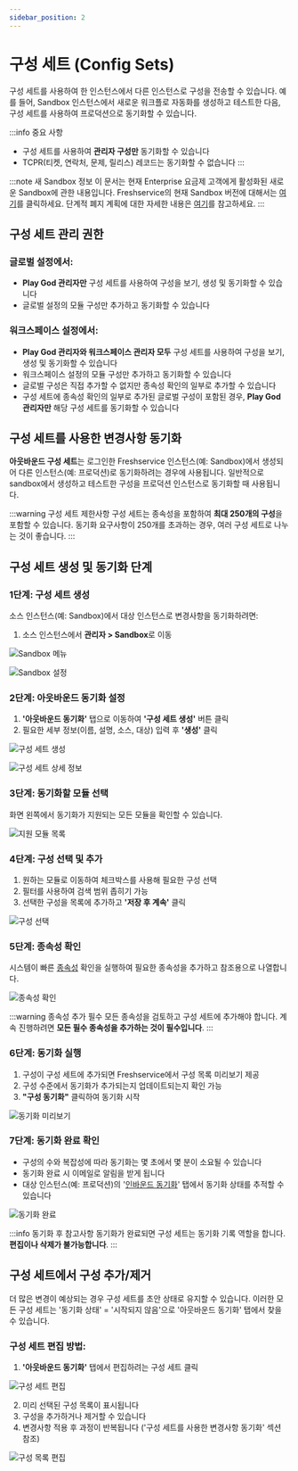 ```yaml
---
sidebar_position: 2
---
```


# 구성 세트 (Config Sets)

구성 세트를 사용하여 한 인스턴스에서 다른 인스턴스로 구성을 전송할 수 있습니다. 예를 들어, Sandbox 인스턴스에서 새로운 워크플로 자동화를 생성하고 테스트한 다음, 구성 세트를 사용하여 프로덕션으로 동기화할 수 있습니다.

:::info 중요 사항
- 구성 세트를 사용하여 **관리자 구성만** 동기화할 수 있습니다
- TCPR(티켓, 연락처, 문제, 릴리스) 레코드는 동기화할 수 없습니다
:::

:::note 새 Sandbox 정보
이 문서는 현재 Enterprise 요금제 고객에게 활성화된 새로운 Sandbox에 관한 내용입니다. Freshservice의 현재 Sandbox 버전에 대해서는 [여기](https://support.freshservice.com/en/support/solutions/articles/240613)를 클릭하세요. 단계적 폐지 계획에 대한 자세한 내용은 [여기](https://support.freshservice.com/en/support/solutions/articles/50000009922)를 참고하세요.
:::

## 구성 세트 관리 권한

### 글로벌 설정에서:
- **Play God 관리자만** 구성 세트를 사용하여 구성을 보기, 생성 및 동기화할 수 있습니다
- 글로벌 설정의 모듈 구성만 추가하고 동기화할 수 있습니다

### 워크스페이스 설정에서:
- **Play God 관리자와 워크스페이스 관리자 모두** 구성 세트를 사용하여 구성을 보기, 생성 및 동기화할 수 있습니다
- 워크스페이스 설정의 모듈 구성만 추가하고 동기화할 수 있습니다
- 글로벌 구성은 직접 추가할 수 없지만 종속성 확인의 일부로 추가할 수 있습니다
- 구성 세트에 종속성 확인의 일부로 추가된 글로벌 구성이 포함된 경우, **Play God 관리자만** 해당 구성 세트를 동기화할 수 있습니다

## 구성 세트를 사용한 변경사항 동기화

**아웃바운드 구성 세트**는 로그인한 Freshservice 인스턴스(예: Sandbox)에서 생성되어 다른 인스턴스(예: 프로덕션)로 동기화하려는 경우에 사용됩니다. 일반적으로 sandbox에서 생성하고 테스트한 구성을 프로덕션 인스턴스로 동기화할 때 사용됩니다.

:::warning 구성 세트 제한사항
구성 세트는 종속성을 포함하여 **최대 250개의 구성**을 포함할 수 있습니다. 동기화 요구사항이 250개를 초과하는 경우, 여러 구성 세트로 나누는 것이 좋습니다.
:::

## 구성 세트 생성 및 동기화 단계

### 1단계: 구성 세트 생성
소스 인스턴스(예: Sandbox)에서 대상 인스턴스로 변경사항을 동기화하려면:

1. 소스 인스턴스에서 **관리자 > Sandbox**로 이동

![Sandbox 메뉴](https://s3.amazonaws.com/cdn.freshdesk.com/data/helpdesk/attachments/production/50011869755/original/j_-wSaDcRXddUhXIEP1Rn1OujKGPDvOhhA.png?1715953407)

![Sandbox 설정](https://s3.amazonaws.com/cdn.freshdesk.com/data/helpdesk/attachments/production/50011869757/original/G05-OAQwlJsniZYwQafYYSjKycStcdoVHA.png?1715953407)

### 2단계: 아웃바운드 동기화 설정
1. **'아웃바운드 동기화'** 탭으로 이동하여 **'구성 세트 생성'** 버튼 클릭
2. 필요한 세부 정보(이름, 설명, 소스, 대상) 입력 후 **'생성'** 클릭

![구성 세트 생성](https://s3.amazonaws.com/cdn.freshdesk.com/data/helpdesk/attachments/production/50011869760/original/S3BhHTEmy7lYScC1uH0wqKzipDMb80w3ow.png?1715953408)

![구성 세트 상세 정보](https://s3.amazonaws.com/cdn.freshdesk.com/data/helpdesk/attachments/production/50011869761/original/MGDjdvM7dTuIuyKmV3u2xFuBdav6_0u6Sw.png?1715953408)

### 3단계: 동기화할 모듈 선택
화면 왼쪽에서 동기화가 지원되는 모든 모듈을 확인할 수 있습니다.

![지원 모듈 목록](https://s3.amazonaws.com/cdn.freshdesk.com/data/helpdesk/attachments/production/50011869762/original/UaScSmkDlfejSKxRV7CkaccJVNfuOPvgyQ.png?1715953409)

### 4단계: 구성 선택 및 추가
1. 원하는 모듈로 이동하여 체크박스를 사용해 필요한 구성 선택
2. 필터를 사용하여 검색 범위 좁히기 가능
3. 선택한 구성을 목록에 추가하고 **'저장 후 계속'** 클릭

![구성 선택](https://s3.amazonaws.com/cdn.freshdesk.com/data/helpdesk/attachments/production/50011869758/original/5_bkxJ4_zAXIM3iCjouC-tQ94IGeGzflMA.png?1715953408)

### 5단계: 종속성 확인
시스템이 빠른 [종속성](https://support.freshservice.com/en/support/solutions/articles/50000009718) 확인을 실행하여 필요한 종속성을 추가하고 참조용으로 나열합니다.

![종속성 확인](https://s3.amazonaws.com/cdn.freshdesk.com/data/helpdesk/attachments/production/50011869759/original/zeKSc_kcIaUwnZPEWmFGNikmgUW6f1mK8A.png?1715953408)

:::warning 종속성 추가 필수
모든 종속성을 검토하고 구성 세트에 추가해야 합니다. 계속 진행하려면 **모든 필수 종속성을 추가하는 것이 필수입니다**.
:::

### 6단계: 동기화 실행
1. 구성이 구성 세트에 추가되면 Freshservice에서 구성 목록 미리보기 제공
2. 구성 수준에서 동기화가 추가되는지 업데이트되는지 확인 가능
3. **"구성 동기화"** 클릭하여 동기화 시작

![동기화 미리보기](https://s3.amazonaws.com/cdn.freshdesk.com/data/helpdesk/attachments/production/50011869763/original/aM_6APOaiWOkJB9NW_1BmaxMtubvjUGppA.png?1715953409)

### 7단계: 동기화 완료 확인
- 구성의 수와 복잡성에 따라 동기화는 몇 초에서 몇 분이 소요될 수 있습니다
- 동기화 완료 시 이메일로 알림을 받게 됩니다
- 대상 인스턴스(예: 프로덕션)의 '[인바운드 동기화](https://support.freshservice.com/en/support/solutions/articles/50000009721)' 탭에서 동기화 상태를 추적할 수 있습니다

![동기화 완료](https://s3.amazonaws.com/cdn.freshdesk.com/data/helpdesk/attachments/production/50011869765/original/ieANM8ztKUMhSGgg6oJATwr2fBGyvY3Tvw.png?1715953413)

:::info 동기화 후 참고사항
동기화가 완료되면 구성 세트는 동기화 기록 역할을 합니다. **편집이나 삭제가 불가능합니다**.
:::

## 구성 세트에서 구성 추가/제거

더 많은 변경이 예상되는 경우 구성 세트를 초안 상태로 유지할 수 있습니다. 이러한 모든 구성 세트는 '동기화 상태' = '시작되지 않음'으로 '아웃바운드 동기화' 탭에서 찾을 수 있습니다.

### 구성 세트 편집 방법:
1. **'아웃바운드 동기화'** 탭에서 편집하려는 구성 세트 클릭

![구성 세트 편집](https://s3.amazonaws.com/cdn.freshdesk.com/data/helpdesk/attachments/production/50011869764/original/pOeopLzlqDkmWMnWY3dq5MWWTXuAA5GGZQ.png?1715953412)

2. 미리 선택된 구성 목록이 표시됩니다
3. 구성을 추가하거나 제거할 수 있습니다
4. 변경사항 적용 후 과정이 반복됩니다 ('구성 세트를 사용한 변경사항 동기화' 섹션 참조)

![구성 목록 편집](https://s3.amazonaws.com/cdn.freshdesk.com/data/helpdesk/attachments/production/50011869766/original/QdEi8HyFTVOyruS9TYXr0vgrOjD_gyc2Rw.png?1715953413)
